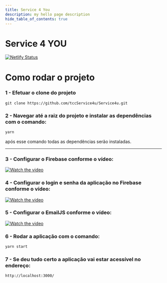 ```yaml
---
title: Service 4 You
description: my hello page description
hide_table_of_contents: true
---
```


# Service 4 YOU

[![Netlify Status](https://api.netlify.com/api/v1/badges/3a3a430b-6a15-4f38-a9a5-fdf2e83dfbb0/deploy-status)](https://app.netlify.com/sites/s4u/deploys) 

# Como rodar o projeto

### 1 - Efetuar o clone do projeto

```tsx
git clone https://github.com/tccService4u/Service4u.git
```

### 2 - Navegar até a raiz do projeto e instalar as dependências com o comando:

```bash
yarn
```

após esse comando todas as dependências serão instaladas.

---

### 3 - Configurar o Firebase conforme o vídeo:

[![Watch the video](https://i.imgur.com/ekb7S51l.png)](https://youtu.be/CATYchtAn70)

### 4 - Configurar o login e senha da aplicação no Firebase conforme o vídeo:

[![Watch the video](https://i.imgur.com/cKVDuyFl.png)](https://youtu.be/-2m20Ap9td4)

### 5 - Configurar o EmailJS conforme o vídeo:

[![Watch the video](https://i.imgur.com/eQcqORkl.png)](https://youtu.be/N1U2knCF-5I)

### 6 - Rodar a aplicação com o comando:

```bash
yarn start
```

### 7 - Se deu tudo certo a aplicação vai estar acessível no endereço:

```bash
http://localhost:3000/
```

